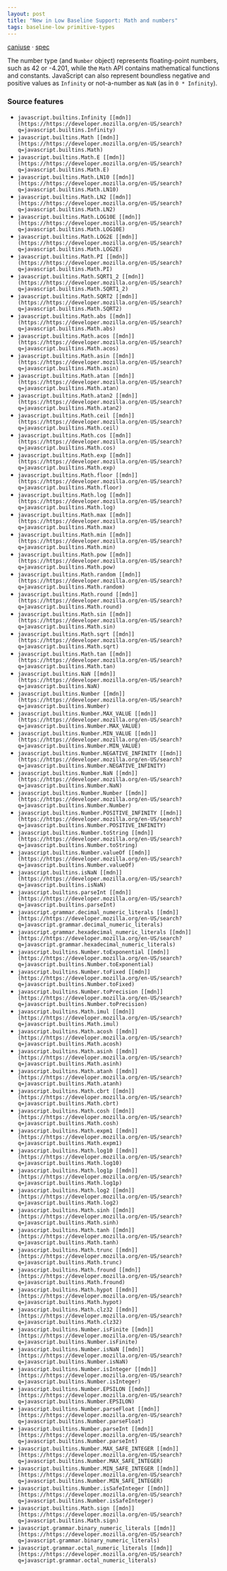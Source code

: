 ```yaml
---
layout: post
title: "New in Low Baseline Support: Math and numbers"
tags: baseline-low primitive-types
---
```


[caniuse](https://caniuse.com/?search=number) · [spec](https://tc39.es/ecma262/multipage/numbers-and-dates.html#sec-number-objects)

The number type (and `Number` object) represents floating-point numbers, such as 42 or -4.201, while the `Math` API contains mathematical functions and constants. JavaScript can also represent boundless negative and positive values as `Infinity` or not-a-number as `NaN` (as in `0 * Infinity`).

### Source features

- ``javascript.builtins.Infinity [[mdn]](https://https://developer.mozilla.org/en-US/search?q=javascript.builtins.Infinity)``
- ``javascript.builtins.Math [[mdn]](https://https://developer.mozilla.org/en-US/search?q=javascript.builtins.Math)``
- ``javascript.builtins.Math.E [[mdn]](https://https://developer.mozilla.org/en-US/search?q=javascript.builtins.Math.E)``
- ``javascript.builtins.Math.LN10 [[mdn]](https://https://developer.mozilla.org/en-US/search?q=javascript.builtins.Math.LN10)``
- ``javascript.builtins.Math.LN2 [[mdn]](https://https://developer.mozilla.org/en-US/search?q=javascript.builtins.Math.LN2)``
- ``javascript.builtins.Math.LOG10E [[mdn]](https://https://developer.mozilla.org/en-US/search?q=javascript.builtins.Math.LOG10E)``
- ``javascript.builtins.Math.LOG2E [[mdn]](https://https://developer.mozilla.org/en-US/search?q=javascript.builtins.Math.LOG2E)``
- ``javascript.builtins.Math.PI [[mdn]](https://https://developer.mozilla.org/en-US/search?q=javascript.builtins.Math.PI)``
- ``javascript.builtins.Math.SQRT1_2 [[mdn]](https://https://developer.mozilla.org/en-US/search?q=javascript.builtins.Math.SQRT1_2)``
- ``javascript.builtins.Math.SQRT2 [[mdn]](https://https://developer.mozilla.org/en-US/search?q=javascript.builtins.Math.SQRT2)``
- ``javascript.builtins.Math.abs [[mdn]](https://https://developer.mozilla.org/en-US/search?q=javascript.builtins.Math.abs)``
- ``javascript.builtins.Math.acos [[mdn]](https://https://developer.mozilla.org/en-US/search?q=javascript.builtins.Math.acos)``
- ``javascript.builtins.Math.asin [[mdn]](https://https://developer.mozilla.org/en-US/search?q=javascript.builtins.Math.asin)``
- ``javascript.builtins.Math.atan [[mdn]](https://https://developer.mozilla.org/en-US/search?q=javascript.builtins.Math.atan)``
- ``javascript.builtins.Math.atan2 [[mdn]](https://https://developer.mozilla.org/en-US/search?q=javascript.builtins.Math.atan2)``
- ``javascript.builtins.Math.ceil [[mdn]](https://https://developer.mozilla.org/en-US/search?q=javascript.builtins.Math.ceil)``
- ``javascript.builtins.Math.cos [[mdn]](https://https://developer.mozilla.org/en-US/search?q=javascript.builtins.Math.cos)``
- ``javascript.builtins.Math.exp [[mdn]](https://https://developer.mozilla.org/en-US/search?q=javascript.builtins.Math.exp)``
- ``javascript.builtins.Math.floor [[mdn]](https://https://developer.mozilla.org/en-US/search?q=javascript.builtins.Math.floor)``
- ``javascript.builtins.Math.log [[mdn]](https://https://developer.mozilla.org/en-US/search?q=javascript.builtins.Math.log)``
- ``javascript.builtins.Math.max [[mdn]](https://https://developer.mozilla.org/en-US/search?q=javascript.builtins.Math.max)``
- ``javascript.builtins.Math.min [[mdn]](https://https://developer.mozilla.org/en-US/search?q=javascript.builtins.Math.min)``
- ``javascript.builtins.Math.pow [[mdn]](https://https://developer.mozilla.org/en-US/search?q=javascript.builtins.Math.pow)``
- ``javascript.builtins.Math.random [[mdn]](https://https://developer.mozilla.org/en-US/search?q=javascript.builtins.Math.random)``
- ``javascript.builtins.Math.round [[mdn]](https://https://developer.mozilla.org/en-US/search?q=javascript.builtins.Math.round)``
- ``javascript.builtins.Math.sin [[mdn]](https://https://developer.mozilla.org/en-US/search?q=javascript.builtins.Math.sin)``
- ``javascript.builtins.Math.sqrt [[mdn]](https://https://developer.mozilla.org/en-US/search?q=javascript.builtins.Math.sqrt)``
- ``javascript.builtins.Math.tan [[mdn]](https://https://developer.mozilla.org/en-US/search?q=javascript.builtins.Math.tan)``
- ``javascript.builtins.NaN [[mdn]](https://https://developer.mozilla.org/en-US/search?q=javascript.builtins.NaN)``
- ``javascript.builtins.Number [[mdn]](https://https://developer.mozilla.org/en-US/search?q=javascript.builtins.Number)``
- ``javascript.builtins.Number.MAX_VALUE [[mdn]](https://https://developer.mozilla.org/en-US/search?q=javascript.builtins.Number.MAX_VALUE)``
- ``javascript.builtins.Number.MIN_VALUE [[mdn]](https://https://developer.mozilla.org/en-US/search?q=javascript.builtins.Number.MIN_VALUE)``
- ``javascript.builtins.Number.NEGATIVE_INFINITY [[mdn]](https://https://developer.mozilla.org/en-US/search?q=javascript.builtins.Number.NEGATIVE_INFINITY)``
- ``javascript.builtins.Number.NaN [[mdn]](https://https://developer.mozilla.org/en-US/search?q=javascript.builtins.Number.NaN)``
- ``javascript.builtins.Number.Number [[mdn]](https://https://developer.mozilla.org/en-US/search?q=javascript.builtins.Number.Number)``
- ``javascript.builtins.Number.POSITIVE_INFINITY [[mdn]](https://https://developer.mozilla.org/en-US/search?q=javascript.builtins.Number.POSITIVE_INFINITY)``
- ``javascript.builtins.Number.toString [[mdn]](https://https://developer.mozilla.org/en-US/search?q=javascript.builtins.Number.toString)``
- ``javascript.builtins.Number.valueOf [[mdn]](https://https://developer.mozilla.org/en-US/search?q=javascript.builtins.Number.valueOf)``
- ``javascript.builtins.isNaN [[mdn]](https://https://developer.mozilla.org/en-US/search?q=javascript.builtins.isNaN)``
- ``javascript.builtins.parseInt [[mdn]](https://https://developer.mozilla.org/en-US/search?q=javascript.builtins.parseInt)``
- ``javascript.grammar.decimal_numeric_literals [[mdn]](https://https://developer.mozilla.org/en-US/search?q=javascript.grammar.decimal_numeric_literals)``
- ``javascript.grammar.hexadecimal_numeric_literals [[mdn]](https://https://developer.mozilla.org/en-US/search?q=javascript.grammar.hexadecimal_numeric_literals)``
- ``javascript.builtins.Number.toExponential [[mdn]](https://https://developer.mozilla.org/en-US/search?q=javascript.builtins.Number.toExponential)``
- ``javascript.builtins.Number.toFixed [[mdn]](https://https://developer.mozilla.org/en-US/search?q=javascript.builtins.Number.toFixed)``
- ``javascript.builtins.Number.toPrecision [[mdn]](https://https://developer.mozilla.org/en-US/search?q=javascript.builtins.Number.toPrecision)``
- ``javascript.builtins.Math.imul [[mdn]](https://https://developer.mozilla.org/en-US/search?q=javascript.builtins.Math.imul)``
- ``javascript.builtins.Math.acosh [[mdn]](https://https://developer.mozilla.org/en-US/search?q=javascript.builtins.Math.acosh)``
- ``javascript.builtins.Math.asinh [[mdn]](https://https://developer.mozilla.org/en-US/search?q=javascript.builtins.Math.asinh)``
- ``javascript.builtins.Math.atanh [[mdn]](https://https://developer.mozilla.org/en-US/search?q=javascript.builtins.Math.atanh)``
- ``javascript.builtins.Math.cbrt [[mdn]](https://https://developer.mozilla.org/en-US/search?q=javascript.builtins.Math.cbrt)``
- ``javascript.builtins.Math.cosh [[mdn]](https://https://developer.mozilla.org/en-US/search?q=javascript.builtins.Math.cosh)``
- ``javascript.builtins.Math.expm1 [[mdn]](https://https://developer.mozilla.org/en-US/search?q=javascript.builtins.Math.expm1)``
- ``javascript.builtins.Math.log10 [[mdn]](https://https://developer.mozilla.org/en-US/search?q=javascript.builtins.Math.log10)``
- ``javascript.builtins.Math.log1p [[mdn]](https://https://developer.mozilla.org/en-US/search?q=javascript.builtins.Math.log1p)``
- ``javascript.builtins.Math.log2 [[mdn]](https://https://developer.mozilla.org/en-US/search?q=javascript.builtins.Math.log2)``
- ``javascript.builtins.Math.sinh [[mdn]](https://https://developer.mozilla.org/en-US/search?q=javascript.builtins.Math.sinh)``
- ``javascript.builtins.Math.tanh [[mdn]](https://https://developer.mozilla.org/en-US/search?q=javascript.builtins.Math.tanh)``
- ``javascript.builtins.Math.trunc [[mdn]](https://https://developer.mozilla.org/en-US/search?q=javascript.builtins.Math.trunc)``
- ``javascript.builtins.Math.fround [[mdn]](https://https://developer.mozilla.org/en-US/search?q=javascript.builtins.Math.fround)``
- ``javascript.builtins.Math.hypot [[mdn]](https://https://developer.mozilla.org/en-US/search?q=javascript.builtins.Math.hypot)``
- ``javascript.builtins.Math.clz32 [[mdn]](https://https://developer.mozilla.org/en-US/search?q=javascript.builtins.Math.clz32)``
- ``javascript.builtins.Number.isFinite [[mdn]](https://https://developer.mozilla.org/en-US/search?q=javascript.builtins.Number.isFinite)``
- ``javascript.builtins.Number.isNaN [[mdn]](https://https://developer.mozilla.org/en-US/search?q=javascript.builtins.Number.isNaN)``
- ``javascript.builtins.Number.isInteger [[mdn]](https://https://developer.mozilla.org/en-US/search?q=javascript.builtins.Number.isInteger)``
- ``javascript.builtins.Number.EPSILON [[mdn]](https://https://developer.mozilla.org/en-US/search?q=javascript.builtins.Number.EPSILON)``
- ``javascript.builtins.Number.parseFloat [[mdn]](https://https://developer.mozilla.org/en-US/search?q=javascript.builtins.Number.parseFloat)``
- ``javascript.builtins.Number.parseInt [[mdn]](https://https://developer.mozilla.org/en-US/search?q=javascript.builtins.Number.parseInt)``
- ``javascript.builtins.Number.MAX_SAFE_INTEGER [[mdn]](https://https://developer.mozilla.org/en-US/search?q=javascript.builtins.Number.MAX_SAFE_INTEGER)``
- ``javascript.builtins.Number.MIN_SAFE_INTEGER [[mdn]](https://https://developer.mozilla.org/en-US/search?q=javascript.builtins.Number.MIN_SAFE_INTEGER)``
- ``javascript.builtins.Number.isSafeInteger [[mdn]](https://https://developer.mozilla.org/en-US/search?q=javascript.builtins.Number.isSafeInteger)``
- ``javascript.builtins.Math.sign [[mdn]](https://https://developer.mozilla.org/en-US/search?q=javascript.builtins.Math.sign)``
- ``javascript.grammar.binary_numeric_literals [[mdn]](https://https://developer.mozilla.org/en-US/search?q=javascript.grammar.binary_numeric_literals)``
- ``javascript.grammar.octal_numeric_literals [[mdn]](https://https://developer.mozilla.org/en-US/search?q=javascript.grammar.octal_numeric_literals)``
